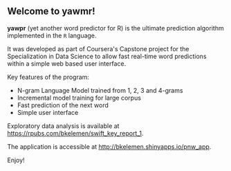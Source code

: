 ## Welcome to yawmr!

**yawpr** (yet another word predictor for R) is the ultimate prediction algorithm implemented in the `R` language. 

It was developed as part of Coursera's Capstone project for the Specialization in Data Science to allow fast real-time word predictions within a simple web based user interface.

Key features of the program:
- N-gram Language Model trained from 1, 2, 3 and 4-grams 
- Incremental model training for large corpus
- Fast prediction of the next word
- Simple user interface

Exploratory data analysis is available at https://rpubs.com/bkelemen/swift_key_report_1.

The application is accessible at http://bkelemen.shinyapps.io/pnw_app.

Enjoy!